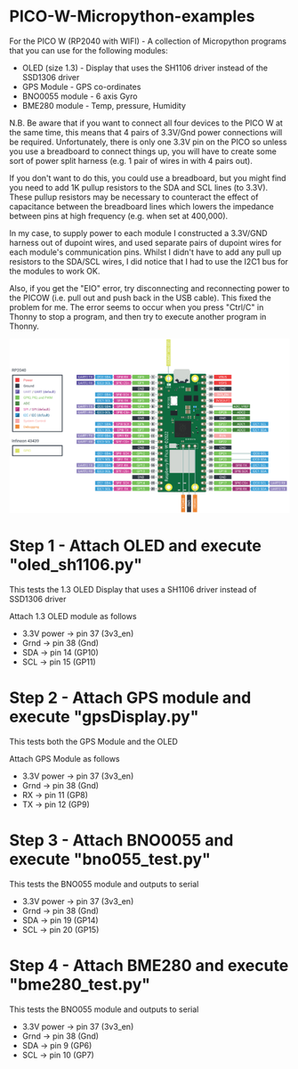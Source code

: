 # PICO-W-Micropython-examples
For the PICO W (RP2040 with WIFI) - A collection of Micropython programs that you can use for the following modules:
 - OLED (size 1.3) - Display that uses the SH1106 driver instead of the SSD1306 driver
 - GPS Module      - GPS co-ordinates
 - BNO0055 module  - 6 axis Gyro
 - BME280 module   - Temp, pressure, Humidity

N.B. Be aware that if you want to connect all four devices to the PICO W at the same time, this means that 4 pairs of 3.3V/Gnd power connections will be required.
Unfortunately, there is only one 3.3V pin on the PICO so unless you use a breadboard to connect things up, you will have to create some sort of power split harness (e.g. 1 pair of wires in with 4 pairs out).

If you don't want to do this, you could use a breadboard, but you might find you need to add 1K pullup resistors to the SDA and SCL lines (to 3.3V). These pullup resistors may be necessary to counteract the effect of capacitance between the breadboard lines which lowers the impedance between pins at high frequency (e.g. when set at 400,000).

In my case, to supply power to each module I constructed a 3.3V/GND harness out of dupoint wires, and used separate pairs of dupoint wires for each module's communication pins.  Whilst I didn't have to add any pull up resistors to the SDA/SCL wires, I did notice that I had to use the I2C1 bus for the modules to work OK.

Also, if you get the "EIO" error, try disconnecting and reconnecting power to the PICOW (i.e. pull out and push back in the USB cable). This fixed the problem for me. The error seems to occur when you press "Ctrl/C" in Thonny to stop a program, and then try to execute another program in Thonny. 

<img src="/images/picow_pinout.png" alt="PICO W Pinout"/>


# Step 1 - Attach OLED and execute "oled_sh1106.py"  
This tests the 1.3 OLED Display that uses a SH1106 driver instead of SSD1306 driver

Attach 1.3 OLED module as follows
 - 3.3V power   -> pin 37 (3v3_en)
 - Grnd         -> pin 38 (Gnd) 
 - SDA          -> pin 14 (GP10)
 - SCL          -> pin 15 (GP11)

# Step 2 - Attach GPS module and execute "gpsDisplay.py" 
This tests both the GPS Module and the OLED

Attach GPS Module as follows
 - 3.3V power   -> pin 37 (3v3_en)
 - Grnd         -> pin 38 (Gnd) 
 - RX           -> pin 11 (GP8)
 - TX           -> pin 12 (GP9)

# Step 3 - Attach BNO0055 and execute "bno055_test.py" 
This tests the BNO055 module and outputs to serial
 - 3.3V power   -> pin 37 (3v3_en)
 - Grnd         -> pin 38 (Gnd) 
 - SDA          -> pin 19 (GP14)
 - SCL          -> pin 20 (GP15)

# Step 4 - Attach BME280 and execute "bme280_test.py" 
This tests the BNO055 module and outputs to serial
 - 3.3V power   -> pin 37 (3v3_en)
 - Grnd         -> pin 38 (Gnd) 
 - SDA          -> pin  9 (GP6)
 - SCL          -> pin 10 (GP7)
